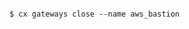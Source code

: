 <!-- layout:code post: deployment-gateway_how-to-deploy-your-stack-behind-the-gate -->

```

$ cx gateways close --name aws_bastion

```
